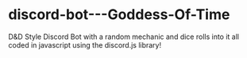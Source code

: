 # discord-bot---Goddess-Of-Time
D&amp;D Style Discord Bot with a random mechanic and dice rolls into it all coded in javascript using the discord.js library!
